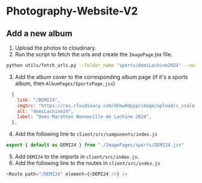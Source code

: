 # Photography-Website-V2

## Add a new album 
1. Upload the photos to cloudinary. 
2. Run the script to fetch the urls and create the `ImagePage` jsx file. 
```bash
python utils/fetch_urls.py --folder_name "sports/demiLachine2024" --output_file "client/src/components/ImagePages/sports/DEMI24.jsx" --save_to_jsx --alt "demiLachine2024" --reverse
```
3. Add the album cover to the corresponding album page (if it's a sports album, then `AlbumPages/SportsPage.jsx`)
```js
  {
    link: "/DEMI24",
    imgSrc: "https://res.cloudinary.com/dkbw0dpyp/image/upload/c_scale,w_768/v1728657691/sports/demiLachine2024/biudyberdonphkfzygkx.jpg",
    alt: "demiLachine24",
    label: "Demi-Marathon Bonneville de Lachine 2024",
  },
```
4. Add the following line to `client/src/components/index.js`
```js
export { default as DEMI24 } from "./ImagePages/sports/DEMI24.jsx"
```
5. Add `DEMI24` to the imports in `client/src/index.js`.
6. Add the following line to the routes in `client/src/index.js`
```js
<Route path="/DEMI24" element={<DEMI24 />} />
```

